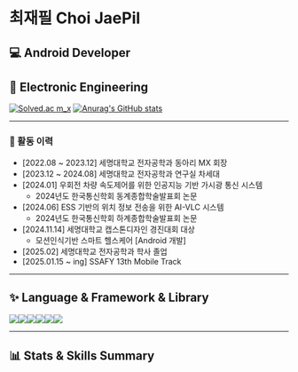 # 최재필 Choi JaePil

## 💻 Android Developer  
## 📝 Electronic Engineering  

[![Solved.ac m_x](http://mazassumnida.wtf/api/v2/generate_badge?boj=m_x)](https://solved.ac/m_x) [![Anurag's GitHub stats](https://github-readme-stats.vercel.app/apiwovlf=anuraghazra)](https://github.com/anuraghazra/github-readme-stats)

---

### 🏫 활동 이력

- [2022.08 ~ 2023.12] 세명대학교 전자공학과 동아리 MX 회장  
- [2023.12 ~ 2024.08] 세명대학교 전자공학과 연구실 차세대  
- [2024.01] 우회전 차량 속도제어를 위한 인공지능 기반 가시광 통신 시스템  
  - 2024년도 한국통신학회 동계종합학술발표회 논문  
- [2024.06] ESS 기반의 위치 정보 전송을 위한 AI-VLC 시스템  
  - 2024년도 한국통신학회 하계종합학술발표회 논문  
- [2024.11.14] 세명대학교 캡스톤디자인 경진대회 대상  
  - 모션인식기반 스마트 헬스케어 [Android 개발]  
- [2025.02] 세명대학교 전자공학과 학사 졸업  
- [2025.01.15 ~ ing] SSAFY 13th Mobile Track  

---

## ✨ Language & Framework & Library  

<img src="https://img.shields.io/badge/java-007396?style=plastic&logo=OpenJDK&logoColor=white"><img src="https://img.shields.io/badge/Spring-6DB33F?style=plastic&logo=Spring&logoColor=white"><img src="https://img.shields.io/badge/springboot-6DB33F?style=plastic&logo=springboot&logoColor=white"><img src="https://img.shields.io/badge/Kotlin-7F52FF?style=plastic&logo=Kotlin&logoColor=white"><img src="https://img.shields.io/badge/Android-3DDC84?style=plastic&logo=android&logoColor=white"><img src="https://img.shields.io/badge/Linux-FCC624?style=plastic&logo=linux&logoColor=white">


---

## 📊 Stats & Skills Summary  

